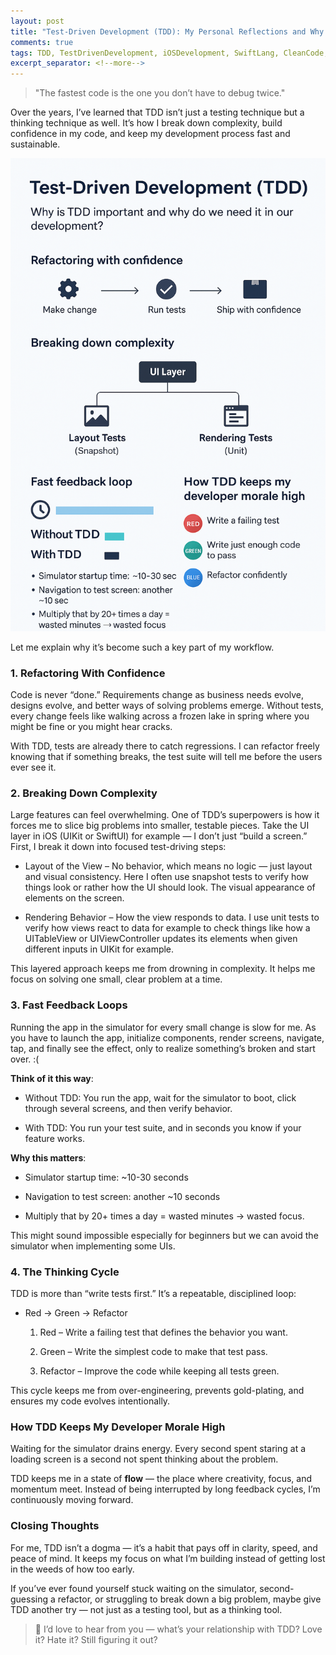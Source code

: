 ```yaml
---
layout: post
title: "Test-Driven Development (TDD): My Personal Reflections and Why It Matters in Real-World Development"
comments: true
tags: TDD, TestDrivenDevelopment, iOSDevelopment, SwiftLang, CleanCode, SnapshotTesting, UnitTesting.
excerpt_separator: <!--more-->
---
```

> "The fastest code is the one you don’t have to debug twice."

Over the years, I’ve learned that TDD isn’t just a testing technique but a thinking technique as well. It’s how I break down complexity, build confidence in my code, and keep my development process fast and sustainable.
<!--more-->

![tdd](/assets/img/images-tdd/tdd.png "test-driven-development")

Let me explain why it’s become such a key part of my workflow.

### 1. Refactoring With Confidence
Code is never “done.” Requirements change as business needs evolve, designs evolve, and better ways of solving problems emerge. Without tests, every change feels like walking across a frozen lake in spring where you might be fine or you might hear cracks.

With TDD, tests are already there to catch regressions. I can refactor freely knowing that if something breaks, the test suite will tell me before the users ever see it.

### 2. Breaking Down Complexity
Large features can feel overwhelming. One of TDD’s superpowers is how it forces me to slice big problems into smaller, testable pieces. Take the UI layer in iOS (UIKit or SwiftUI) for example — I don’t just “build a screen.” First, I break it down into focused test-driving steps:

- Layout of the View – No behavior, which means no logic — just layout and visual consistency. Here I often use snapshot tests to verify how things look or rather how the UI should look. The visual appearance of elements on the screen.

- Rendering Behavior – How the view responds to data. I use unit tests to verify how views react to data for example to check things like how a UITableView or UIViewController updates its elements when given different inputs in UIKit for example. 

This layered approach keeps me from drowning in complexity. It helps me focus on solving one small, clear problem at a time.

### 3. Fast Feedback Loops
Running the app in the simulator for every small change is slow for me. As you have to launch the app, initialize components, render screens, navigate, tap, and finally see the effect, only to realize something’s broken and start over. :(

**Think of it this way**:

- Without TDD: You run the app, wait for the simulator to boot, click through several screens, and then verify behavior.

- With TDD: You run your test suite, and in seconds you know if your feature works.

**Why this matters**:

- Simulator startup time: ~10-30 seconds

- Navigation to test screen: another ~10 seconds

- Multiply that by 20+ times a day = wasted minutes → wasted focus.

This might sound impossible especially for beginners but we can avoid the simulator when implementing some UIs.

### 4. The Thinking Cycle
TDD is more than “write tests first.” It’s a repeatable, disciplined loop:

- Red → Green → Refactor

	1. Red – Write a failing test that defines the behavior you want.

	2. Green – Write the simplest code to make that test pass.

	3. Refactor – Improve the code while keeping all tests green.

This cycle keeps me from over-engineering, prevents gold-plating, and ensures my code evolves intentionally.

### How TDD Keeps My Developer Morale High

Waiting for the simulator drains energy. Every second spent staring at a loading screen is a second not spent thinking about the problem.

TDD keeps me in a state of **flow** — the place where creativity, focus, and momentum meet. Instead of being interrupted by long feedback cycles, I’m continuously moving forward.

### Closing Thoughts
For me, TDD isn’t a dogma — it’s a habit that pays off in clarity, speed, and peace of mind. It keeps my focus on what I’m building instead of getting lost in the weeds of how too early.

If you’ve ever found yourself stuck waiting on the simulator, second-guessing a refactor, or struggling to break down a big problem, maybe give TDD another try — not just as a testing tool, but as a thinking tool.

> 💬 I’d love to hear from you — what’s your relationship with TDD? Love it? Hate it? Still figuring it out?

